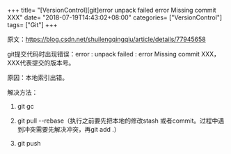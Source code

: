 +++
title= "[VersionControl][git]error unpack failed error Missing commit XXX"
date= "2018-07-19T14:43:02+08:00"
categories= ["VersionControl"]
tags= ["Git"]
+++

原文：https://blog.csdn.net/shuilengqingqiu/article/details/77945658

git提交代码时出现错误：error : unpack failed : error Missing commit XXX，XXX代表提交的版本号。

原因：本地索引出错。

解决方法：

1. git gc

2. git pull --rebase（执行之前要先把本地的修改stash 或者commit。过程中遇到冲突需要先解决冲突，再git add .）

3. git push